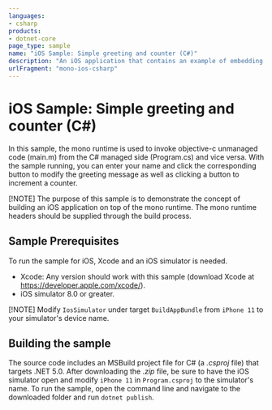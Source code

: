 ```yaml
---
languages:
- csharp
products:
- dotnet-core
page_type: sample
name: "iOS Sample: Simple greeting and counter (C#)"
description: "An iOS application that contains an example of embedding the mono runtime to invoke unmanaged code with C#."
urlFragment: "mono-ios-csharp"
---
```


# iOS Sample: Simple greeting and counter (C#)

In this sample, the mono runtime is used to invoke objective-c unmanaged code (main.m) from the C# managed side (Program.cs) and vice versa. With the sample running, you can enter your name and click the corresponding button to modify the greeting message as well as clicking a button to increment a counter.

[!NOTE]
The purpose of this sample is to demonstrate the concept of building an iOS application on top of the mono runtime. The mono runtime headers should be supplied through the build process.

## Sample Prerequisites

To run the sample for iOS, Xcode and an iOS simulator is needed.

- Xcode: Any version should work with this sample (download Xcode at <https://developer.apple.com/xcode/>).
- iOS simulator 8.0 or greater.

[!NOTE]
Modify `IosSimulator` under target `BuildAppBundle` from `iPhone 11` to your simulator's device name.

## Building the sample

The source code includes an MSBuild project file for C# (a _.csproj_ file) that targets .NET 5.0. After downloading the _.zip_ file, be sure to have the iOS simulator open and modify `iPhone 11` in `Program.csproj` to the simulator's name. To run the sample, open the command line and navigate to the downloaded folder and run `dotnet publish`.
